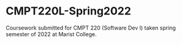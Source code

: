 # CMPT220L-Spring2022

Coursework submitted for CMPT 220 (Software Dev I) taken spring semester of 2022 at Marist College.

